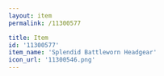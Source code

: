 ```yaml
---
layout: item
permalink: /11300577

title: Item
id: '11300577'
item_name: 'Splendid Battleworn Headgear'
icon_url: '11300546.png'
---
```

